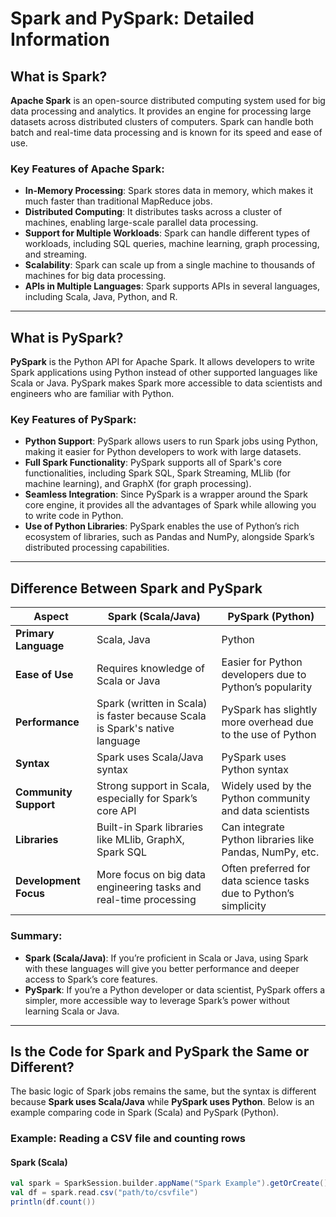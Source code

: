 # Spark and PySpark: Detailed Information

## What is Spark?
**Apache Spark** is an open-source distributed computing system used for big data processing and analytics. It provides an engine for processing large datasets across distributed clusters of computers. Spark can handle both batch and real-time data processing and is known for its speed and ease of use.

### Key Features of Apache Spark:
- **In-Memory Processing**: Spark stores data in memory, which makes it much faster than traditional MapReduce jobs.
- **Distributed Computing**: It distributes tasks across a cluster of machines, enabling large-scale parallel data processing.
- **Support for Multiple Workloads**: Spark can handle different types of workloads, including SQL queries, machine learning, graph processing, and streaming.
- **Scalability**: Spark can scale up from a single machine to thousands of machines for big data processing.
- **APIs in Multiple Languages**: Spark supports APIs in several languages, including Scala, Java, Python, and R.

---

## What is PySpark?
**PySpark** is the Python API for Apache Spark. It allows developers to write Spark applications using Python instead of other supported languages like Scala or Java. PySpark makes Spark more accessible to data scientists and engineers who are familiar with Python.

### Key Features of PySpark:
- **Python Support**: PySpark allows users to run Spark jobs using Python, making it easier for Python developers to work with large datasets.
- **Full Spark Functionality**: PySpark supports all of Spark's core functionalities, including Spark SQL, Spark Streaming, MLlib (for machine learning), and GraphX (for graph processing).
- **Seamless Integration**: Since PySpark is a wrapper around the Spark core engine, it provides all the advantages of Spark while allowing you to write code in Python.
- **Use of Python Libraries**: PySpark enables the use of Python’s rich ecosystem of libraries, such as Pandas and NumPy, alongside Spark’s distributed processing capabilities.

---

## Difference Between Spark and PySpark

| **Aspect**               | **Spark (Scala/Java)**                                  | **PySpark (Python)**                                    |
|--------------------------|---------------------------------------------------------|---------------------------------------------------------|
| **Primary Language**      | Scala, Java                                             | Python                                                  |
| **Ease of Use**           | Requires knowledge of Scala or Java                     | Easier for Python developers due to Python’s popularity  |
| **Performance**           | Spark (written in Scala) is faster because Scala is Spark's native language | PySpark has slightly more overhead due to the use of Python  |
| **Syntax**                | Spark uses Scala/Java syntax                            | PySpark uses Python syntax                              |
| **Community Support**     | Strong support in Scala, especially for Spark’s core API| Widely used by the Python community and data scientists  |
| **Libraries**             | Built-in Spark libraries like MLlib, GraphX, Spark SQL  | Can integrate Python libraries like Pandas, NumPy, etc.  |
| **Development Focus**     | More focus on big data engineering tasks and real-time processing | Often preferred for data science tasks due to Python’s simplicity |

### Summary:
- **Spark (Scala/Java)**: If you’re proficient in Scala or Java, using Spark with these languages will give you better performance and deeper access to Spark’s core features.
- **PySpark**: If you’re a Python developer or data scientist, PySpark offers a simpler, more accessible way to leverage Spark’s power without learning Scala or Java.

---

## Is the Code for Spark and PySpark the Same or Different?

The basic logic of Spark jobs remains the same, but the syntax is different because **Spark uses Scala/Java** while **PySpark uses Python**. Below is an example comparing code in Spark (Scala) and PySpark (Python).

### Example: Reading a CSV file and counting rows

#### Spark (Scala)
```scala
val spark = SparkSession.builder.appName("Spark Example").getOrCreate()
val df = spark.read.csv("path/to/csvfile")
println(df.count())
